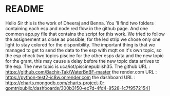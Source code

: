 # README

Hello Sir this is the work of Dheeraj and Benna.
You 'll find two folders containing each esp and node red flow in the github page.
And one common app.py file that contains the script for this work.
We tried to follow the assignement as close as possible, for the led strip we chose only one light to stay colored for the disponibility.
The important thing is that we managed to get to send the data to the esp with mqtt on it's own topic, so the esp check two topics piscine for the other esps data and the new topic for the grant, this may cause a delay before the new topic data arrives to the esp.
The new topic is uca/iot/piscinepublish35.
The github URL : https://github.com/Bachir-Tak/WaterBnBF-master
the render.com URL : https://python-test2-ic8w.onrender.com
the dashboard URL : https://charts.mongodb.com/charts-project-0-gpmtr/public/dashboards/300b3150-ec7d-4fd4-8528-1c7f95721541
